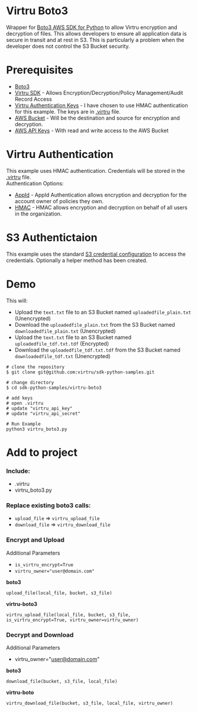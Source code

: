 # Virtru Boto3
Wrapper for [Boto3 AWS SDK for Python](https://github.com/boto/boto3) to allow Virtru encryption and decryption of files.  This allows developers to ensure all application data is secure in transit and at rest in S3.  This is particularly a problem when the developer does not control the S3 Bucket security.


# Prerequisites
- [Boto3](https://github.com/boto/boto3)
- [Virtru SDK](https://developer.virtru.com/docs/getting-started-python) - Allows Encryption/Decryption/Policy Management/Audit Record Access
- [Virtru Authentication Keys](https://developer.virtru.com/docs/how-to-add-authentication) - I have chosen to use HMAC authentication for this example.  The keys are in [.virtru](.virtru) file.
- [AWS Bucket](https://docs.aws.amazon.com/AmazonS3/latest/gsg/CreatingABucket.html) - Will be the destination and source for encryption and decryption.
- [AWS API Keys](https://aws.amazon.com/blogs/security/wheres-my-secret-access-key/) - With read and write access to the AWS Bucket

# Virtru Authentication
This example uses HMAC authentication.  Credentials will be stored in the [.virtru](.virtru) file.    
Authentication Options:
- [AppId](https://developer.virtru.com/docs/how-to-add-authentication#section-1-appid-token-downloaded) - AppId Authentication allows encryption and decryption for the account owner of policies they own.
- [HMAC](https://developer.virtru.com/docs/how-to-add-authentication#section-2-hmac-token-and-secret) - HMAC allows encryption and decryption on behalf of all users in the organization.

# S3 Authentictaion
This example uses the standard [S3 credential configuration](https://docs.aws.amazon.com/cli/latest/userguide/cli-chap-configure.html) to access the credentials.  Optionally a helper method has been created.


# Demo
This will:
* Upload the `text.txt` file to an S3 Bucket named `uploadedfile_plain.txt` (Unencrypted)
* Download the `uploadedfile_plain.txt` from the S3 Bucket named `downloadedfile_plain.txt` (Unencrypted) 
* Upload the `text.txt` file to an S3 Bucket named `uploadedfile_tdf.txt.tdf` (Encrypted)
* Download the `uploadedfile_tdf.txt.tdf` from the S3 Bucket named `downloadedfile_tdf.txt` (Unencrypted)


```
# clone the repository
$ git clone git@github.com:virtru/sdk-python-samples.git

# change directory
$ cd sdk-python-samples/virtru-boto3

# add keys
# open .virtru 
# update "virtru_api_key"
# update "virtru_api_secret"

# Run Example
python3 virtru_boto3.py
```

# Add to project
### Include:
- .virtru
- virtru_boto3.py

### Replace existing boto3 calls: 
- `upload_file` =>  `virtru_upload_file` 
- `download_file` => `virtru_download_file`

### Encrypt and Upload
Additional Parameters
- `is_virtru_encrypt=True`
- `virtru_owner="user@domain.com"`

**boto3**
```
upload_file(local_file, bucket, s3_file)
```
**virtru-boto3**
```
virtru_upload_file(local_file, bucket, s3_file, is_virtru_encrypt=True, virtru_owner=virtru_owner)
```
### Decrypt and Download
Additional Parameters
- virtru_owner="user@domain.com"

**boto3**
```
download_file(bucket, s3_file, local_file)

```
**virtru-boto**
```
virtru_download_file(bucket, s3_file, local_file, virtru_owner)
```

